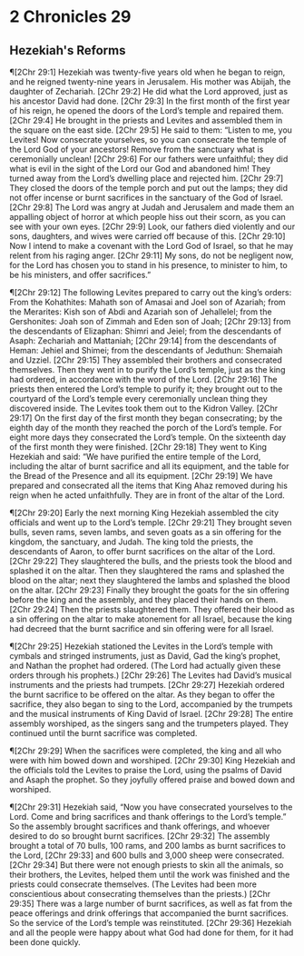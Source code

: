 # 2 Chronicles 29

## Hezekiah's Reforms
¶[2Chr 29:1] Hezekiah was twenty-five years old when he began to reign, and he reigned twenty-nine years in Jerusalem. His mother was Abijah, the daughter of Zechariah.
[2Chr 29:2] He did what the Lord approved, just as his ancestor David had done.
[2Chr 29:3] In the first month of the first year of his reign, he opened the doors of the Lord’s temple and repaired them.
[2Chr 29:4] He brought in the priests and Levites and assembled them in the square on the east side.
[2Chr 29:5] He said to them: “Listen to me, you Levites! Now consecrate yourselves, so you can consecrate the temple of the Lord God of your ancestors! Remove from the sanctuary what is ceremonially unclean!
[2Chr 29:6] For our fathers were unfaithful; they did what is evil in the sight of the Lord our God and abandoned him! They turned away from the Lord’s dwelling place and rejected him.
[2Chr 29:7] They closed the doors of the temple porch and put out the lamps; they did not offer incense or burnt sacrifices in the sanctuary of the God of Israel.
[2Chr 29:8] The Lord was angry at Judah and Jerusalem and made them an appalling object of horror at which people hiss out their scorn, as you can see with your own eyes.
[2Chr 29:9] Look, our fathers died violently and our sons, daughters, and wives were carried off because of this.
[2Chr 29:10] Now I intend to make a covenant with the Lord God of Israel, so that he may relent from his raging anger.
[2Chr 29:11] My sons, do not be negligent now, for the Lord has chosen you to stand in his presence, to minister to him, to be his ministers, and offer sacrifices.”

¶[2Chr 29:12] The following Levites prepared to carry out the king’s orders: From the Kohathites: Mahath son of Amasai and Joel son of Azariah; from the Merarites: Kish son of Abdi and Azariah son of Jehallelel; from the Gershonites: Joah son of Zimmah and Eden son of Joah;
[2Chr 29:13] from the descendants of Elizaphan: Shimri and Jeiel; from the descendants of Asaph: Zechariah and Mattaniah;
[2Chr 29:14] from the descendants of Heman: Jehiel and Shimei; from the descendants of Jeduthun: Shemaiah and Uzziel.
[2Chr 29:15] They assembled their brothers and consecrated themselves. Then they went in to purify the Lord’s temple, just as the king had ordered, in accordance with the word of the Lord.
[2Chr 29:16] The priests then entered the Lord’s temple to purify it; they brought out to the courtyard of the Lord’s temple every ceremonially unclean thing they discovered inside. The Levites took them out to the Kidron Valley.
[2Chr 29:17] On the first day of the first month they began consecrating; by the eighth day of the month they reached the porch of the Lord’s temple. For eight more days they consecrated the Lord’s temple. On the sixteenth day of the first month they were finished.
[2Chr 29:18] They went to King Hezekiah and said: “We have purified the entire temple of the Lord, including the altar of burnt sacrifice and all its equipment, and the table for the Bread of the Presence and all its equipment.
[2Chr 29:19] We have prepared and consecrated all the items that King Ahaz removed during his reign when he acted unfaithfully. They are in front of the altar of the Lord.

¶[2Chr 29:20] Early the next morning King Hezekiah assembled the city officials and went up to the Lord’s temple.
[2Chr 29:21] They brought seven bulls, seven rams, seven lambs, and seven goats as a sin offering for the kingdom, the sanctuary, and Judah. The king told the priests, the descendants of Aaron, to offer burnt sacrifices on the altar of the Lord.
[2Chr 29:22] They slaughtered the bulls, and the priests took the blood and splashed it on the altar. Then they slaughtered the rams and splashed the blood on the altar; next they slaughtered the lambs and splashed the blood on the altar.
[2Chr 29:23] Finally they brought the goats for the sin offering before the king and the assembly, and they placed their hands on them.
[2Chr 29:24] Then the priests slaughtered them. They offered their blood as a sin offering on the altar to make atonement for all Israel, because the king had decreed that the burnt sacrifice and sin offering were for all Israel.

¶[2Chr 29:25] Hezekiah stationed the Levites in the Lord’s temple with cymbals and stringed instruments, just as David, Gad the king’s prophet, and Nathan the prophet had ordered. (The Lord had actually given these orders through his prophets.)
[2Chr 29:26] The Levites had David’s musical instruments and the priests had trumpets.
[2Chr 29:27] Hezekiah ordered the burnt sacrifice to be offered on the altar. As they began to offer the sacrifice, they also began to sing to the Lord, accompanied by the trumpets and the musical instruments of King David of Israel.
[2Chr 29:28] The entire assembly worshiped, as the singers sang and the trumpeters played. They continued until the burnt sacrifice was completed.

¶[2Chr 29:29] When the sacrifices were completed, the king and all who were with him bowed down and worshiped.
[2Chr 29:30] King Hezekiah and the officials told the Levites to praise the Lord, using the psalms of David and Asaph the prophet. So they joyfully offered praise and bowed down and worshiped.

¶[2Chr 29:31] Hezekiah said, “Now you have consecrated yourselves to the Lord. Come and bring sacrifices and thank offerings to the Lord’s temple.” So the assembly brought sacrifices and thank offerings, and whoever desired to do so brought burnt sacrifices.
[2Chr 29:32] The assembly brought a total of 70 bulls, 100 rams, and 200 lambs as burnt sacrifices to the Lord,
[2Chr 29:33] and 600 bulls and 3,000 sheep were consecrated.
[2Chr 29:34] But there were not enough priests to skin all the animals, so their brothers, the Levites, helped them until the work was finished and the priests could consecrate themselves. (The Levites had been more conscientious about consecrating themselves than the priests.)
[2Chr 29:35] There was a large number of burnt sacrifices, as well as fat from the peace offerings and drink offerings that accompanied the burnt sacrifices. So the service of the Lord’s temple was reinstituted.
[2Chr 29:36] Hezekiah and all the people were happy about what God had done for them, for it had been done quickly.
